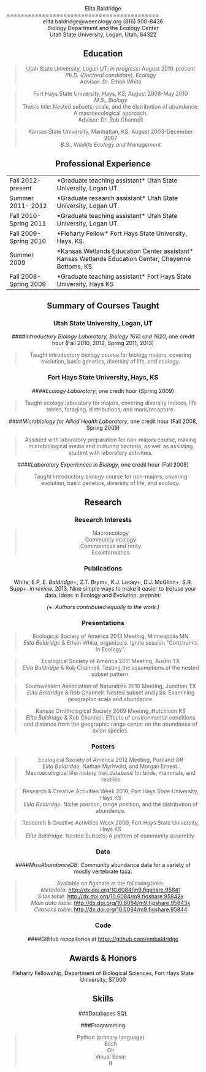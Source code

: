 <center>Elita Baldridge</center>
===========================================
<center>elita.baldridge@weecology.org (816) 500-8436
<center>Biology Department and the Ecology Center
<center>Utah State University, Logan, Utah, 84322</center>


Education
---------
> Utah State University, Logan UT; *in progress*: August 2010-present   
*Ph.D. (Doctoral candidate), Ecology*  
Advisor: Dr. Ethan White

>Fort Hays State University, Hays, KS; August 2008-May 2010  
*M.S., Biology*  
Thesis title: Nested subsets, scale, and the distribution of abundance: A macroecological approach.  
Advisor:  Dr. Rob Channell

>Kansas State University, Manhattan, KS; August 2003-December 2007  
*B.S., Wildlife Ecology and Management*

Professional Experience
-------------------------
<table>
    <tr>
        <td>Fall 2012- present</td>
        <td>*Graduate teaching assistant*  
Utah State University, Logan UT.</td>
    </tr>
    <tr>
        <td>Summer 2011- 2012</td>
        <td>*Graduate research assistant*  
 Utah State University, Logan UT.</td>
    </tr>
    <tr>
        <td>Fall 2010-Spring 2011</td>
        <td>*Graduate teaching assistant*   
 Utah State University, Logan UT.</td>
    </tr>
    <tr>
        <td>Fall 2009-Spring 2010</td>
        <td>*Fleharty Fellow*    
 Fort Hays State University, Hays, KS.</td>
    </tr>
    <tr>
        <td>Summer 2009</td>
        <td>*Kansas Wetlands Education Center assistant*  
Kansas Wetlands Education Center,
Cheyenne Bottoms, KS.</td>
    </tr>
    <tr>
        <td>Fall 2008-Spring 2009</td>
        <td>*Graduate teaching assistant*  
Fort Hays State University, Hays KS</td>
    </tr>

</table>

Summary of Courses Taught
--------------------------
### Utah State University, Logan, UT
####*Introductory Biology Laboratory, Biology 1610 and 1620*, one credit hour (Fall 2010, 2012, Spring 2011, 2013)  
> Taught introductory biology course for biology majors, covering evolution, basic genetics, diversity of life, and ecology.

### Fort Hays State University, Hays, KS
####*Ecology Laboratory*, one credit hour (Spring 2009)
> Taught ecology laboratory for majors, covering diversity indices, life tables, foraging, distributions, and mark/recapture.

####*Microbiology for Allied Health Laboratory*, one credit hour (Fall 2008, Spring 2009)
> Assisted with laboratory preparation for non-majors course, making microbiological media and culturing bacteria, as well as assisting student with laboratory activities.

####*Laboratory Experiences in Biology*, one credit hour (Fall 2008)
> Taught introductory biology course for non-majors, covering evolution, basic genetics, diversity of life, and ecology.


Research
--------------------------
### Research Interests
> Macroecology  
Community ecology  
Commonness and rarity  
Ecoinformatics

### Publications
White, E.P, *E. Baldridge*+, Z.T. Brym+, K.J. Locey+, D.J. McGlinn+, S.R. Supp+. *in review.* 2013. Nine simple ways to make it easier to (re)use your data. Ideas in Ecology and Evolution. *preprint:*

*(+: Authors contributed equally to the work.)*


### Presentations
> Ecological Society of America 2013 Meeting, Minneapolis MN   
*Elita Baldridge* & Ethan White, organizers. Ignite session "Constraints in Ecology".

> Ecological Society of America 2011 Meeting, Austin TX  
*Elita Baldridge* & Rob Channell.  Testing the assumptions of the nested subset pattern.

>Southwestern Association of Naturalists 2010 Meeting, Junction TX  
*Elita Baldridge* & Rob Channell.  Nested subset analysis: Examining geographic scale and abundance.

> Kansas Ornithological Society 2009 Meeting, Hutchison KS  
*Elita Baldridge* & Rob Channell.  Effects of environmental conditions and distance from the geographic range center on the abundance of avian species.

### Posters
>Ecological Society of America 2012 Meeting, Portland OR  
*Elita Baldridge*, Nathan Myrhvold, and Morgan Ernest.  Macroecological life-history trait database for birds, mammals, and reptiles

>Research & Creative Activities Week 2010, Fort Hays State University, Hays KS  
*Elita Baldridge*.  Niche position, range position, and the distribution of abundance.

>Research & Creative Activities Week 2009, Fort Hays State University, Hays KS  
*Elita Baldridge*.  Nested Subsets: A pattern of community assembly.
 
### Data
####*MiscAbundanceDB*: Community abundance data for a variety of mostly vertebrate taxa.  
>Available on figshare at the following links:    
*Metadata*: http://dx.doi.org/10.6084/m9.figshare.95841  
*Sites table*: http://dx.doi.org/10.6084/m9.figshare.95842x  
*Main data table*: http://dx.doi.org/10.6084/m9.figshare.95843x  
*Citations table*: http://dx.doi.org/10.6084/m9.figshare.95844


### Code
####GitHub repositories at https://github.com/embaldridge

Awards & Honors
--------------------------
Fleharty Fellowship, Department of Biological Sciences, Fort Hays State University, $7,000

Skills
---------------------------
###Databases
SQL

###Programming
>Python (primary language)  
Bash  
Git  
Visual Basic  
R
